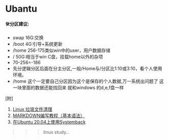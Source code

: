 # Ubantu

#### 🛠️分区建议:  
* swap 16G:交换  
* /boot  4G:引导+系统更新  
* /home 256-175类似win中的user，用户数据存储  
* /     50G:相当于win C盘，挂载home以外的杂项  
* 70-256=-186  
* 先分逻辑分区后面在分主分区,一般/Home与/分区比1:10或3:10，看个人使用环境。  
* /home 这个一定要自己分区因为这个是保存的个人数据,万一系统出问题了 这一块里面的数据还能找回来 就和windows 的d,e,f盘一样  

[附]
 1. [Linux 垃圾文件清理](https://github.com/caliph21/Ubantu/blob/main/Ubuntu%20Linux%E5%9E%83%E5%9C%BE%E6%96%87%E4%BB%B6%E6%B8%85%E7%90%86.doc)
 2. [MARKDOWN编写教程（基本语法）](https://github.com/caliph21/Ubantu/blob/main/GitHub%E4%B8%8AREADMEmd%E7%BC%96%E5%86%99%E6%95%99%E7%A8%8B%EF%BC%88%E5%9F%BA%E6%9C%AC%E8%AF%AD%E6%B3%95%EF%BC%89.txt)
 3. [在Ubuntu 20.04上使用Systemback](https://blog.csdn.net/caliph21/article/details/109167583)

>>>linux study…


